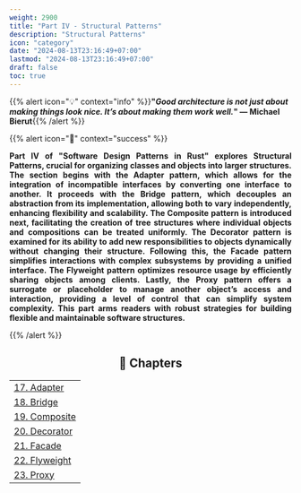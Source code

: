 ```yaml
---
weight: 2900
title: "Part IV - Structural Patterns"
description: "Structural Patterns"
icon: "category"
date: "2024-08-13T23:16:49+07:00"
lastmod: "2024-08-13T23:16:49+07:00"
draft: false
toc: true
---
```


{{% alert icon="💡" context="info" %}}<strong>"<em>Good architecture is not just about making things look nice. It’s about making them work well.</em>" — Michael Bierut</strong>{{% /alert %}}

{{% alert icon="📘" context="success" %}}

<p style="text-align: justify;">
<strong>Part IV of "Software Design Patterns in Rust" explores Structural Patterns, crucial for organizing classes and objects into larger structures. The section begins with the Adapter pattern, which allows for the integration of incompatible interfaces by converting one interface to another. It proceeds with the Bridge pattern, which decouples an abstraction from its implementation, allowing both to vary independently, enhancing flexibility and scalability. The Composite pattern is introduced next, facilitating the creation of tree structures where individual objects and compositions can be treated uniformly. The Decorator pattern is examined for its ability to add new responsibilities to objects dynamically without changing their structure. Following this, the Facade pattern simplifies interactions with complex subsystems by providing a unified interface. The Flyweight pattern optimizes resource usage by efficiently sharing objects among clients. Lastly, the Proxy pattern offers a surrogate or placeholder to manage another object’s access and interaction, providing a level of control that can simplify system complexity. This part arms readers with robust strategies for building flexible and maintainable software structures.</strong>
</p>

{{% /alert %}}

<center>

## **🧠 Chapters**

</center>

<div class="container mt-4">
    <div class="row">
        <div class="col-md-12">
            <table class="table table-hover">
                <tbody>
                    <tr>
                        <td><a href="/docs/part-iv/chapter-17/" class="text-decoration-none">17. Adapter</a></td>
                    </tr>
                    <tr>
                        <td><a href="/docs/part-iv/chapter-18/" class="text-decoration-none">18. Bridge</a></td>
                    </tr>
                    <tr>
                        <td><a href="/docs/part-iv/chapter-19/" class="text-decoration-none">19. Composite</a></td>
                    </tr>
                    <tr>
                        <td><a href="/docs/part-iv/chapter-20/" class="text-decoration-none">20. Decorator</a></td>
                    </tr>
                    <tr>
                        <td><a href="/docs/part-iv/chapter-21/" class="text-decoration-none">21. Facade</a></td>
                    </tr>
                    <tr>
                        <td><a href="/docs/part-iv/chapter-22/" class="text-decoration-none">22. Flyweight</a></td>
                    </tr>
                    <tr>
                        <td><a href="/docs/part-iv/chapter-23/" class="text-decoration-none">23. Proxy</a></td>
                    </tr>
                </tbody>
            </table>
        </div>
    </div>
</div>